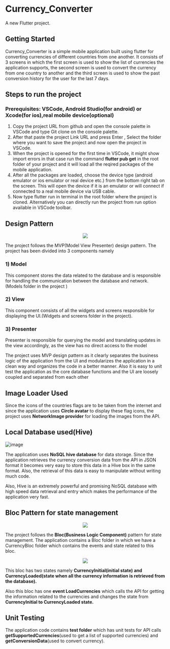 # Currency_Converter

A new Flutter project.

## Getting Started
Currency_Converter is a simple mobile application built using flutter for converting currencies of different countries from one another. It consists of 3 screens in which the first screen is used to show the list of currencies the application supports, the second screen is used to convert the currency from one country to another and the third screen is used to show the past conversion history for the user for the last 7 days.

## Steps to run the project
### Prerequisites: VSCode, Android Studio(for android) or Xcode(for ios),real mobile device(optional)
1)	Copy the project URL from github and open the console palette in VSCode and type Git clone on the console palette.
2)	After that paste the project Link URL and press Enter , Select the folder where you want to save the project and now open the project in VSCode.
3)	When the project is opened for the first time in VSCode, it might show import errors in that case run the command <b>flutter pub get</b> in the root folder of your project and it will load all the reqired packages of the mobile application.
4)	After all the packages are loaded, choose the device type (android emulator or ios emulator or real device etc.) from the bottom right tab on the screen. This will open the device if it is an emulator or will connect if connected to a real mobile device via USB cable. 
5)	Now type flutter run in terminal in the root folder where the project is cloned. Alternatively you can directly run the project from run option available in VSCode toolbar.

## Design Pattern

<p align="center"><img src="https://user-images.githubusercontent.com/67342582/193857370-4b6ba95f-1815-49ef-9531-920bf420de93.png"></p>

The project follows the MVP(Model View Presenter) design pattern. The project has been divided into 3 components namely
### 1)	Model
This component stores the data related to the database and is responsible for handling the communication between the database and network.(Models folder in the project )
### 2)	View
This component consists of all the widgets and screens responsible for displaying the UI.(Widgets and screens folder in the project).

### 3)	Presenter
Presenter is responsible for querying the model and translating updates in the view accordingly, as the view has no direct access to the model

The project uses MVP design pattern as it clearly separates the business logic of the application from the UI and modularizes the application in a clean way and organizes the code in a better manner.
Also it is easy to unit test the application as the core database functions and the UI are loosely coupled and separated from each other

## Image Loader Used
Since the icons of the countries flags are to be taken from the internet and since the application uses <b>Circle avatar</b> to display these flag icons, the project uses <b>NetworkImage provider</b> for loading the images from the API.

## Local Database used(Hive)

![image](https://user-images.githubusercontent.com/67342582/193858118-631d5396-fcdf-48ed-af37-1951009c274f.png)

The application uses <b>NoSQL hive database</b> for data storage. Since the application retrieves the currency conversion data from the API in JSON format it becomes very easy to store this data in a Hive box in the same format. Also, the retrieval of this data is easy to manipulate without writing much code.
  
Also, Hive is an extremely powerful and promising NoSQL database with high speed data retrieval and entry which makes the performance of the application very fast.
  
## Bloc Pattern for state management
<p align="center"><img src="https://user-images.githubusercontent.com/67342582/193858306-69109b65-f164-421e-b6b2-76e68cf8cc06.png"></p>
  
The project follows the <b>Bloc(Business Logic Component)</b> pattern for state management. The application contains a Bloc folder in which we have a CurrencyBloc folder which contains the events and state related to this bloc.
  
<p align="center"><img src="https://user-images.githubusercontent.com/67342582/193858692-4bd84bb1-565d-4dc0-93fd-b07857afe201.png"></p>
  
This bloc has two states namely <b>CurrencyInitial(initial state) and CurrencyLoaded(state when all the currency information is retrieved from the database).</b>
  
 Also this bloc has one <b>event LoadCurrencies</b> which calls the API for getting the information related to the currencies and changes the state from <b>CurrencyInitial to CurrencyLoaded state.</b>

 ## Unit Testing
  The application code contains <b>test folder</b> which has unit tests for API calls <b>getSupportedCurrencies</b>(used to get a list of supported currencies) and <b>getConversionData</b>(used to convert currency).
  
  
